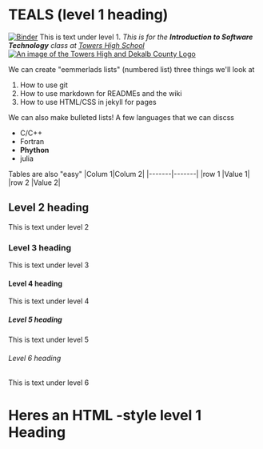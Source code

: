# TEALS (level 1 heading)
[![Binder](https://mybinder.org/badge_logo.svg)](https://mybinder.org/v2/gh/sierraleonee/TEALS/HEAD)
This is text under level 1. *This is for the **Introduction to Software Technology** class at [Towers High School](https://www.towershs.dekalb.k12.ga.us/Default.aspx)*
[![An image of the Towers High and Dekalb County Logo](https://www.towershs.dekalb.k12.ga.us/sysimages/logo.png)](https://www.towershs.dekalb.k12.ga.us/sysimages/logo.png)

We can create "eemmerlads lists" (numbered list) three things we'll look at
1. How to use git
2. How to use markdown for READMEs and the wiki
3. How to use HTML/CSS in jekyll for pages

We can also make bulleted lists! A few languages that we can discss
- C/C++
- Fortran
- **Phython**
- julia

Tables are also "easy"
|Colum 1|Colum 2|
|-------|-------|
|row 1  |Value 1|
|row 2  |Value 2|

## Level 2 heading

This is text under level 2

### Level 3 heading

This is text under level 3

#### Level 4 heading

This is text under level 4

##### Level 5 heading

This is text under level 5

###### Level 6 heading

This is text under level 6

<H1> Heres an HTML -style level 1 Heading <H1>
